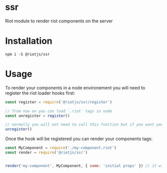 # ssr
Riot module to render riot components on the server

# Installation

```
npm i -S @riotjs/ssr
```

# Usage

To render your components in a node environement you will need to register the riot loader hooks first:

```js
const register = require('@riotjs/ssr/register')

// from now on you can load `.riot` tags in node
const unregister = register()

// normally you will not need to call this function but if you want you can unhook the riot loader
unregister()
```

Once the hook will be registered you can render your components tags:

```js
const MyComponent = require('./my-component.riot')
const render = require('@riotjs/ssr')


render('my-component', MyComponent, { some: 'initial props' }) // it will return your component markup
```

